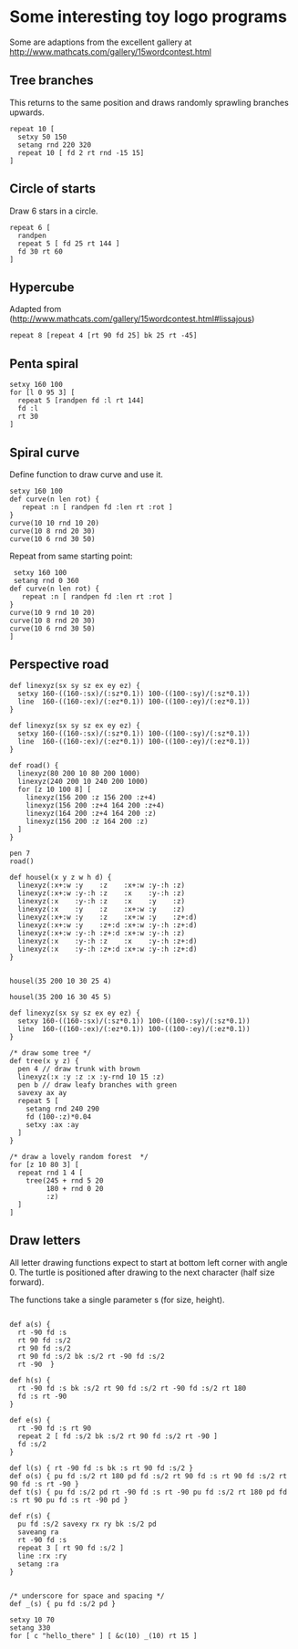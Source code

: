 # Some interesting toy logo programs

Some are adaptions from the excellent gallery at http://www.mathcats.com/gallery/15wordcontest.html

## Tree branches

This returns to the same position and draws randomly sprawling branches upwards.
```
repeat 10 [
  setxy 50 150
  setang rnd 220 320
  repeat 10 [ fd 2 rt rnd -15 15]
]
```

## Circle of starts

Draw 6 stars in a circle.
```
repeat 6 [
  randpen
  repeat 5 [ fd 25 rt 144 ]
  fd 30 rt 60
]
```

## Hypercube

Adapted from (http://www.mathcats.com/gallery/15wordcontest.html#lissajous)
```
repeat 8 [repeat 4 [rt 90 fd 25] bk 25 rt -45]
```

## Penta spiral

```
setxy 160 100
for [l 0 95 3] [
  repeat 5 [randpen fd :l rt 144]
  fd :l
  rt 30
]
```

## Spiral curve

Define function to draw curve and use it.

```
setxy 160 100
def curve(n len rot) {
   repeat :n [ randpen fd :len rt :rot ]
}
curve(10 10 rnd 10 20)
curve(10 8 rnd 20 30)
curve(10 6 rnd 30 50)
```

Repeat from same starting point:
```repeat 10 [
 setxy 160 100
 setang rnd 0 360
def curve(n len rot) {
   repeat :n [ randpen fd :len rt :rot ]
}
curve(10 9 rnd 10 20)
curve(10 8 rnd 20 30)
curve(10 6 rnd 30 50)
]
```

## Perspective road

```
def linexyz(sx sy sz ex ey ez) {
  setxy 160-((160-:sx)/(:sz*0.1)) 100-((100-:sy)/(:sz*0.1))
  line  160-((160-:ex)/(:ez*0.1)) 100-((100-:ey)/(:ez*0.1))
}

def linexyz(sx sy sz ex ey ez) {
  setxy 160-((160-:sx)/(:sz*0.1)) 100-((100-:sy)/(:sz*0.1))
  line  160-((160-:ex)/(:ez*0.1)) 100-((100-:ey)/(:ez*0.1))
}

def road() {
  linexyz(80 200 10 80 200 1000)
  linexyz(240 200 10 240 200 1000)
  for [z 10 100 8] [
    linexyz(156 200 :z 156 200 :z+4)
    linexyz(156 200 :z+4 164 200 :z+4)
    linexyz(164 200 :z+4 164 200 :z)
    linexyz(156 200 :z 164 200 :z)
  ]
}

pen 7
road()

def housel(x y z w h d) {
  linexyz(:x+:w :y    :z    :x+:w :y-:h :z)
  linexyz(:x+:w :y-:h :z    :x    :y-:h :z)
  linexyz(:x    :y-:h :z    :x    :y    :z)
  linexyz(:x    :y    :z    :x+:w :y    :z)
  linexyz(:x+:w :y    :z    :x+:w :y    :z+:d)
  linexyz(:x+:w :y    :z+:d :x+:w :y-:h :z+:d)
  linexyz(:x+:w :y-:h :z+:d :x+:w :y-:h :z)
  linexyz(:x    :y-:h :z    :x    :y-:h :z+:d)
  linexyz(:x    :y-:h :z+:d :x+:w :y-:h :z+:d)
}


housel(35 200 10 30 25 4)

housel(35 200 16 30 45 5)

def linexyz(sx sy sz ex ey ez) {
  setxy 160-((160-:sx)/(:sz*0.1)) 100-((100-:sy)/(:sz*0.1))
  line  160-((160-:ex)/(:ez*0.1)) 100-((100-:ey)/(:ez*0.1))
}

/* draw some tree */
def tree(x y z) {
  pen 4 // draw trunk with brown
  linexyz(:x :y :z :x :y-rnd 10 15 :z)
  pen b // draw leafy branches with green
  savexy ax ay
  repeat 5 [
    setang rnd 240 290
    fd (100-:z)*0.04
    setxy :ax :ay
  ]
}

/* draw a lovely random forest  */
for [z 10 80 3] [
  repeat rnd 1 4 [
    tree(245 + rnd 5 20
         180 + rnd 0 20
         :z)
  ]
]

```

## Draw letters

All letter drawing functions expect to start at bottom left corner with angle 0.
The turtle is positioned after drawing to the next character (half size forward).

The functions take a single parameter s (for size, height).

```

def a(s) {
  rt -90 fd :s
  rt 90 fd :s/2
  rt 90 fd :s/2
  rt 90 fd :s/2 bk :s/2 rt -90 fd :s/2
  rt -90  }

def h(s) {
  rt -90 fd :s bk :s/2 rt 90 fd :s/2 rt -90 fd :s/2 rt 180
  fd :s rt -90
}

def e(s) {
  rt -90 fd :s rt 90
  repeat 2 [ fd :s/2 bk :s/2 rt 90 fd :s/2 rt -90 ]
  fd :s/2
}

def l(s) { rt -90 fd :s bk :s rt 90 fd :s/2 }
def o(s) { pu fd :s/2 rt 180 pd fd :s/2 rt 90 fd :s rt 90 fd :s/2 rt 90 fd :s rt -90 }
def t(s) { pu fd :s/2 pd rt -90 fd :s rt -90 pu fd :s/2 rt 180 pd fd :s rt 90 pu fd :s rt -90 pd }

def r(s) {
  pu fd :s/2 savexy rx ry bk :s/2 pd
  saveang ra
  rt -90 fd :s
  repeat 3 [ rt 90 fd :s/2 ]
  line :rx :ry
  setang :ra
}


/* underscore for space and spacing */
def _(s) { pu fd :s/2 pd }

setxy 10 70
setang 330
for [ c "hello_there" ] [ &c(10) _(10) rt 15 ]

